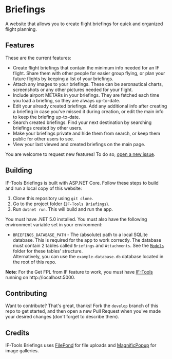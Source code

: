 # Briefings
A website that allows you to create flight briefings for quick and organized flight planning.

## Features
These are the current features:
- Create flight briefings that contain the minimum info needed for an IF flight. Share them with other people for easier group flying, or plan your future flights by keeping a list of your briefings.
- Attach any images to your briefings. These can be aeronautical charts, screenshots or any other pictures needed for your flight.
- Include airport METARs in your briefings. They are fetched each time you load a briefing, so they are always up-to-date.
- Edit your already created briefings. Add any additional info after creating a briefing in case you've missed it during creation, or edit the main info to keep the briefing up-to-date.
- Search created briefings. Find your next destination by searching briefings created by other users.
- Make your briefings private and hide them from search, or keep them public for other users to see.
- View your last viewed and created briefings on the main page. 

You are welcome to request new features! To do so, [open a new issue](https://github.com/if-tools/Briefings/issues/new?assignees=&labels=enhancement&template=feature_request.md).

## Building
IF-Tools Briefings is built with ASP.NET Core. Follow these steps to build and run a local copy of this website:

1. Clone this repository using `git clone`.
2. Go to the project folder (`IF-Tools Briefings`).
3. Run `dotnet run`. This will build and run the app.

You must have .NET 5.0 installed. You must also have the following environment variable set in your environment:
- `BRIEFINGS_DATABASE_PATH` - The (absolute) path to a local SQLite database. This is required for the app to work correctly. The database must contain 2 tables called `Briefings` and `Attachments`. See the [`Models`](https://github.com/if-tools/Briefings/tree/develop/Shared/Data/Models) folder for these tables' structure.  
Alternatively, you can use the `example-database.db` database located in the root of this repo.

**Note**: For the Get FPL from IF feature to work, you must have [IF-Tools](https://github.com/if-tools/IF-Tools) running on http://localhost:5000.

## Contributing
Want to contribute? That's great, thanks! Fork the `develop` branch of this repo to get started, and then open a new Pull Request when you've made your desired changes (don't forget to describe them).

## Credits
IF-Tools Briefings uses [FilePond](https://pqina.nl/filepond/) for file uploads and [MagnificPopup](https://dimsemenov.com/plugins/magnific-popup/) for image galleries.  
